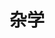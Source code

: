 ---
home: true
title: 杂学
heroText: null
tagline: 技术杂学

actions:
  - text: JUC
    link: /trivia/juc/
    type: secondary
  - text: Spring
    link: /trivia/spring/
    type: secondary
  - text: Service
    link: /trivia/service/
    type: secondary
  - text: Security
    link: /trivia/security/
    type: secondary
  - text: Netty
    link: /trivia/netty/
    type: secondary
features:
  - title: JUC
    details: JUC Java多线程...
  - title: Spring
    details: spring...
  - title: Service
    details: 服务...
  - title: Security
    details: 安全...
  - title: Netty
    details: Netty...
---
